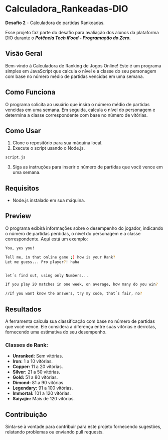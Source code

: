 # Calculadora_Rankeadas-DIO
**Desafio 2** - Calculadora de partidas Rankeadas.

Esse projeto faz parte do desafio para avaliação dos alunos da plataforma DIO durante o ***Potência Tech iFood - Programação do Zero.***

## Visão Geral

Bem-vindo à Calculadora de Ranking de Jogos Online! Este é um programa simples em JavaScript que calcula o nível e a classe do seu personagem com base no número médio de partidas vencidas em uma semana.

## Como Funciona

O programa solicita ao usuário que insira o número médio de partidas vencidas em uma semana. Em seguida, calcula o nível do personagem e determina a classe correspondente com base no número de vitórias.

## Como Usar

1. Clone o repositório para sua máquina local.
2. Execute o script usando o Node.js.

```bash
script.js
```

3. Siga as instruções para inserir o número de partidas que você vence em uma semana.

## Requisitos

- Node.js instalado em sua máquina.
  
## Preview

O programa exibirá informações sobre o desempenho do jogador, indicando o número de partidas perdidas, o nível do personagem e a classe correspondente. Aqui está um exemplo:

```bash
You, yes you!

Tell me, in that online game ;) how is your Rank?
Let me guess... Pro player?! haha


let´s find out, using only Numbers...

If you play 20 matches in one week, on average, how many do you win?

//If you want know the answers, try my code, that´s fair, no?

```

## Resultados

A ferramenta calcula sua classificação com base no número de partidas que você vence. Ele considera a diferença entre suas vitórias e derrotas, fornecendo uma estimativa do seu desempenho.


### Classes de Rank:

- **Unranked:** Sem vitórias.
- **Iron:** 1 a 10 vitórias.
- **Copper:** 11 a 20 vitórias.
- **Silver:** 21 a 50 vitórias.
- **Gold:** 51 a 80 vitórias.
- **Dimond:** 81 a 90 vitórias.
- **Legendary:** 91 a 100 vitórias.
- **Immortal:** 101 a 120 vitórias.
- **Saiyajin:** Mais de 120 vitórias.

## Contribuição

Sinta-se à vontade para contribuir para este projeto fornecendo sugestões, relatando problemas ou enviando pull requests.
